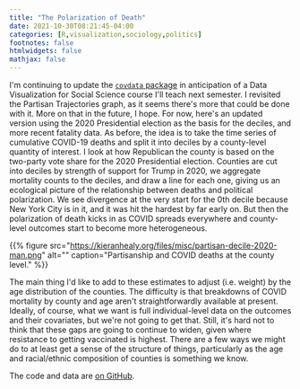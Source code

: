 ```yaml
---
title: "The Polarization of Death"
date: 2021-10-30T08:21:45-04:00
categories: [R,visualization,sociology,politics]
footnotes: false
htmlwidgets: false
mathjax: false
---
```


I'm continuing to update the [`covdata` package](https://kjhealy.github.io/covdata/) in anticipation of a Data Visualization for Social Science course I'll teach next semester. I revisited the Partisan Trajectories graph, as it seems there's more that could be done with it. More on that in the future, I hope. For now, here's an updated version using the 2020 Presidential election as the basis for the deciles, and more recent fatality data. As before, the idea is to take the time series of cumulative COVID-19 deaths and split it into deciles by a county-level quantity of interest. I look at how Republican the county is based on the two-party vote share for the 2020 Presidential election. Counties are cut into deciles by strength of support for Trump in 2020, we aggregate mortality counts to the deciles, and draw a line for each one, giving us an ecological picture of the relationship between deaths and political polarization. We see divergence at the very start for the 0th decile because New York City is in it, and it was hit the hardest by far early on. But then the polarization of death kicks in as COVID spreads everywhere and county-level outcomes start to become more heterogeneous. 

{{% figure src="https://kieranhealy.org/files/misc/partisan-decile-2020-man.png" alt="" caption="Partisanship and COVID deaths at the county level." %}}

The main thing I'd like to add to these estimates to adjust (i.e. weight) by the age distribution of the counties. The difficulty is that breakdowns of COVID mortality by county and age aren't straightforwardly available at present. Ideally, of course, what we want is full individual-level data on the outcomes and their covariates, but we're not going to get that. Still, it's hard not to think that these gaps are going to continue to widen, given where resistance to getting vaccinated is highest. There are a few ways we might do to at least get a sense of the structure of things, particularly as the age and racial/ethnic composition of counties is something we know. 

The code and data are [on GitHub](https://github.com/kjhealy/covid_polarization).


